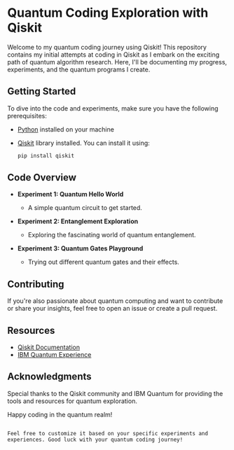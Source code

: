 # Quantum Coding Exploration with Qiskit

Welcome to my quantum coding journey using Qiskit! This repository contains my initial attempts at coding in Qiskit as I embark on the exciting path of quantum algorithm research. Here, I'll be documenting my progress, experiments, and the quantum programs I create.

## Getting Started

To dive into the code and experiments, make sure you have the following prerequisites:

- [Python](https://www.python.org/) installed on your machine
- [Qiskit](https://qiskit.org/) library installed. You can install it using:

  ```bash
  pip install qiskit
  ```

## Code Overview

- **Experiment 1: Quantum Hello World**
  - A simple quantum circuit to get started.

- **Experiment 2: Entanglement Exploration**
  - Exploring the fascinating world of quantum entanglement.

- **Experiment 3: Quantum Gates Playground**
  - Trying out different quantum gates and their effects.

## Contributing

If you're also passionate about quantum computing and want to contribute or share your insights, feel free to open an issue or create a pull request.

## Resources

- [Qiskit Documentation](https://qiskit.org/documentation/)
- [IBM Quantum Experience](https://quantum-computing.ibm.com/)

## Acknowledgments

Special thanks to the Qiskit community and IBM Quantum for providing the tools and resources for quantum exploration.

Happy coding in the quantum realm!
```

Feel free to customize it based on your specific experiments and experiences. Good luck with your quantum coding journey!
